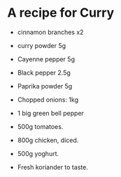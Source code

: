 # A recipe for Curry
- cinnamon branches x2
- curry powder 5g
- Cayenne pepper 5g
- Black pepper 2.5g 
- Paprika powder 5g

- Chopped onions: 1kg
- 1 big green bell pepper
- 500g tomatoes.
- 800g chicken, diced.
- 500g yoghurt.
- Fresh koriander to taste.


